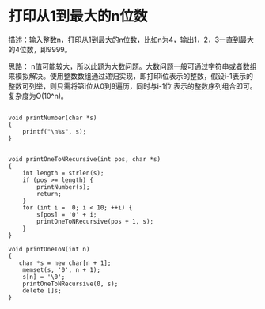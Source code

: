 
# 打印从1到最大的n位数

描述：输入整数n，打印从1到最大的n位数，比如n为4，输出1，2，3一直到最大的4位数，即9999。

思路：
n值可能较大，所以此题为大数问题。大数问题一般可通过字符串或者数组来模拟解决。使用整数数组通过递归实现，即打印i位表示的整数，假设i-1表示的整数可列举，则只需将第i位从0到9遍历，同时与i-1位
表示的整数序列组合即可。复杂度为O(10^n)。

```

void printNumber(char *s)
{
    printf("\n%s", s);
}


void printOneToNRecursive(int pos, char *s)
{
    int length = strlen(s);
    if (pos >= length) {
        printNumber(s);
        return;
    }
    for (int i =  0; i < 10; ++i) {
        s[pos] = '0' + i;
        printOneToNRecursive(pos + 1, s);
    }
}

void printOneToN(int n)
{
   char *s = new char[n + 1];
    memset(s, '0', n + 1);
    s[n] = '\0';
    printOneToNRecursive(0, s);
    delete []s;
}
```

